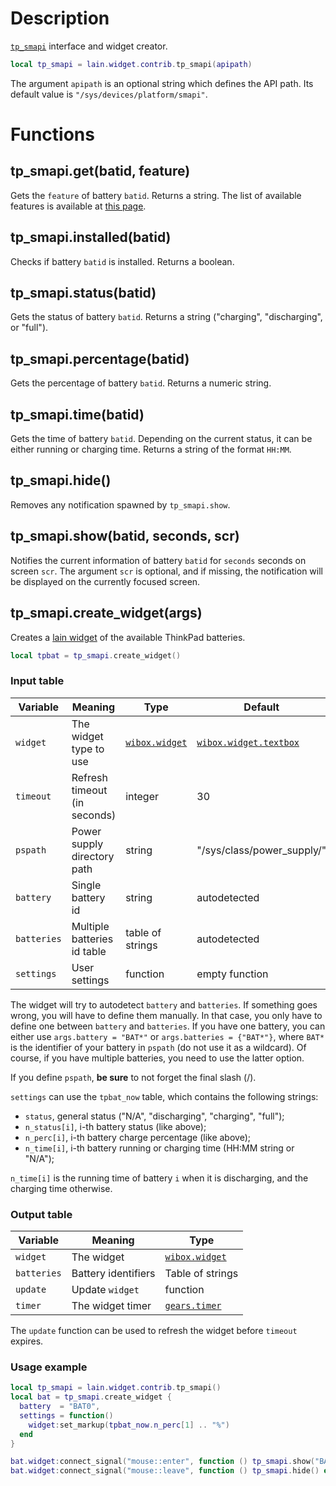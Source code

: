 # Description

[`tp_smapi`](http://www.thinkwiki.org/wiki/Tp_smapi) interface and widget creator.

```lua
local tp_smapi = lain.widget.contrib.tp_smapi(apipath)
```

The argument `apipath` is an optional string which defines the API path. Its default value is `"/sys/devices/platform/smapi"`.

# Functions

## tp_smapi.get(batid, feature)

Gets the `feature` of battery `batid`. Returns a string. The list of available features is available at [this page](https://www.thinkwiki.org/wiki/Tp_smapi#Battery_status_features).

## tp_smapi.installed(batid)

Checks if battery `batid` is installed. Returns a boolean.

## tp_smapi.status(batid)

Gets the status of battery `batid`. Returns a string ("charging", "discharging", or "full").

## tp_smapi.percentage(batid)

Gets the percentage of battery `batid`. Returns a numeric string.

## tp_smapi.time(batid)

Gets the time of battery `batid`. Depending on the current status, it can be either running or charging time. Returns a string of the format `HH:MM`.

## tp_smapi.hide()

Removes any notification spawned by `tp_smapi.show`.

## tp_smapi.show(batid, seconds, scr)

Notifies the current information of battery `batid` for `seconds` seconds on screen `scr`.
The argument `scr` is optional, and if missing, the notification will be displayed on the currently focused screen.

## tp_smapi.create_widget(args)

Creates a [lain widget](https://github.com/lcpz/lain/wiki/Widgets#usage) of the available ThinkPad batteries.

```lua
local tpbat = tp_smapi.create_widget()
```

### Input table

Variable | Meaning | Type | Default
--- | --- | --- | ---
`widget` | The widget type to use | [`wibox.widget`](https://awesomewm.org/doc/api/classes/wibox.widget.html) | [`wibox.widget.textbox`](https://awesomewm.org/doc/api/classes/wibox.widget.textbox.html)
`timeout` | Refresh timeout (in seconds) | integer | 30
`pspath` | Power supply directory path | string | "/sys/class/power_supply/"
`battery` | Single battery id | string | autodetected
`batteries` | Multiple batteries id table | table of strings | autodetected
`settings` | User settings | function | empty function

The widget will try to autodetect `battery` and `batteries`. If something
goes wrong, you will have to define them manually. In that case, you only have
to define one between `battery` and `batteries`. If you have one battery, you
can either use `args.battery = "BAT*"` or `args.batteries = {"BAT*"}`, where `BAT*`
is the identifier of your battery in `pspath` (do not use it as a wildcard).
Of course, if you have multiple batteries, you need to use the latter option.

If you define `pspath`, **be sure** to not forget the final slash (/).

`settings` can use the `tpbat_now` table, which contains the following strings:

- `status`, general status ("N/A", "discharging", "charging", "full");
- `n_status[i]`, i-th battery status (like above);
- `n_perc[i]`, i-th battery charge percentage (like above);
- `n_time[i]`, i-th battery running or charging time (HH:MM string or "N/A");

`n_time[i]` is the running time of battery `i` when it is discharging, and the charging time otherwise.

### Output table

Variable | Meaning | Type
--- | --- | ---
`widget` | The widget | [`wibox.widget`](https://awesomewm.org/doc/api/classes/wibox.widget.html) | [textbox](https://awesomewm.org/doc/api/classes/wibox.widget.textbox.html)
`batteries` | Battery identifiers | Table of strings
`update` | Update `widget` | function
`timer` | The widget timer | [`gears.timer`](https://awesomewm.org/doc/api/classes/gears.timer.html)

The `update` function can be used to refresh the widget before `timeout` expires.

### Usage example

```lua
local tp_smapi = lain.widget.contrib.tp_smapi()
local bat = tp_smapi.create_widget {
  battery  = "BAT0",
  settings = function()
    widget:set_markup(tpbat_now.n_perc[1] .. "%")
  end
}

bat.widget:connect_signal("mouse::enter", function () tp_smapi.show("BAT0") end)
bat.widget:connect_signal("mouse::leave", function () tp_smapi.hide() end)
```
